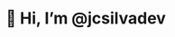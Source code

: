 # 👋 Hi, I’m @jcsilvadev


<!---
jcsilvadev/jcsilvadev is a ✨ special ✨ repository because its `README.md` (this file) appears on your GitHub profile.
You can click the Preview link to take a look at your changes.
--->
